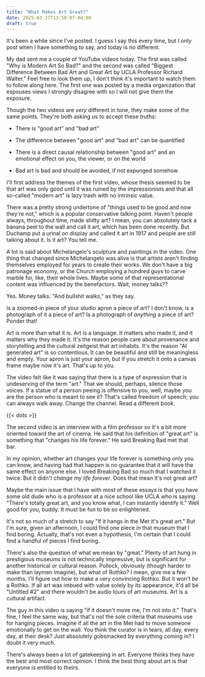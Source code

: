 ```yaml
---
title: "What Makes Art Great?"
date: 2025-03-27T13:58:07-04:00
draft: true
---
```


It's been a while since I've posted. I guess I say this every time, but I only
post when I have something to say, and today is no different.

My dad sent me a couple of YouTube videos today. The first was called "Why is
Modern Art So Bad?" and the second was called "Biggest Difference Between Bad
Art and Great Art by UCLA Professor Richard Walter." Feel free to look them up,
I don't think it's important to watch them to follow along here. The first one
was posted by a media organization that espouses views I strongly disagree with
so I will not give them the exposure.

Though the two videos are *very* different in tone, they make some of the same
points. They're both asking us to accept these truths:

 * There is "good art" and "bad art"
 
 * The difference between "good art" and "bad art" can be quantified
 
 * There is a direct causal relationship between "good art" and an emotional
   effect on you, the viewer, or on the world
   
 * Bad art is bad and should be avoided, if not expunged somehow
 
I'll first address the themes of the first video, whose thesis seemed to be that
art was only good until it was ruined by the impressionists and that all
so-called "modern art" is lazy trash with no intrinsic value.

There was a pretty strong undertone of "things used to be good and now they're
not," which is a popular conservative talking point. Haven't people always,
throughout time, made shitty art? I mean, you can absolutely tack a banana peel
to the wall and call it art, which has been done recently. But Duchamp put a
urinal on display and called it art in 1917 and people are still talking about
it. Is it art? You tell me.

A lot is said about Michelangelo's sculpture and paintings in the video. One
thing that changed since Michelangelo was alive is that artists aren't finding
themselves employed for years to create their works. We don't have a big
patronage economy, or the Church employing a hundred guys to carve marble for,
like, their whole lives. Maybe some of that representational content was
influenced by the benefactors. Wait, money talks??

Yes. Money talks. "And bullshit walks," as they say.

Is a zoomed-in piece of your studio apron a piece of art? I don't know, is a
photograph of it a piece of art? Is a photograph of *anything* a piece of art?
Ponder that!

Art is more than what it is. Art is a language. It matters who made it, and it
matters why they made it. It's the reason people care about provenance and
storytelling and the cultural zeitgeist that art inhabits. It's the reason "AI
generated art" is so contentious. It can be beautiful and still be meaningless
and empty. Your apron is just your apron, but if you stretch it onto a canvas
frame maybe now it's art. That's up to you.

The video felt like it was saying that there is a type of expression that is
undeserving of the term "art." That we should, perhaps, silence those voices. If
a statue of a person peeing is offensive to you, well, maybe you are the person
who is meant to see it? That's called freedom of speech; you can always walk
away. Change the channel. Read a different book.

{{< dots >}}

The second video is an interview with a film professor so it's a bit more
oriented toward the art of cinema. He said that his definition of "great art" is
something that "changes his life forever." He said Breaking Bad met that bar.

In my opinion, whether art changes your life forever is something only you can
know, and having had that happen is no guarantee that it will have the same
effect on anyone else. I loved Breaking Bad so much that I watched it twice. But
it didn't *change my life forever*. Does that mean it's not great art?

Maybe the main issue that I have with most of these essays is that you have some
old dude who is a professor at a nice school like UCLA who is saying "There's
totally great art, and you know what, I can instantly identify it." Well good
for you, buddy. It must be fun to be so enlightened.

It's not so much of a stretch to say "If it hangs in the Met it's great art."
But I'm sure, given an afternoon, I could find one piece in that museum that I
find boring. Actually, that's not even a hypothesis, I'm certain that I could
find a handful of pieces I find boring.

There's also the question of what we mean by "great." Plenty of art hung in
prestigious museums is not technically impressive, but is significant for
another historical or cultural reason. Pollock, obviously (though harder to make
than laymen imagine), but what of Rothko? I mean, give me a few months, I'll
figure out how to make a very convincing Rothko. But it won't *be* a Rothko.
If all art was imbued with value solely by its appearance, it'd all be "Untitled
#2" and there wouldn't be audio tours of art museums. Art is a cultural
artifact.

The guy in this video is saying "if it doesn't move me, I'm not into it." That's
fine, I feel the same way, but that's not the sole criteria that museums use for
hanging pieces. Imagine if all the art in the Met had to move someone
emotionally to get on the wall. You think the curator is in tears, all day,
every day, at their desk? Just absolutely gobsmacked by everything coming in? I
doubt it very much.

There's always been a lot of gatekeeping in art. Everyone thinks they have the
best and most correct opinion. I think the best thing about art is that everyone
is entitled to theirs.
